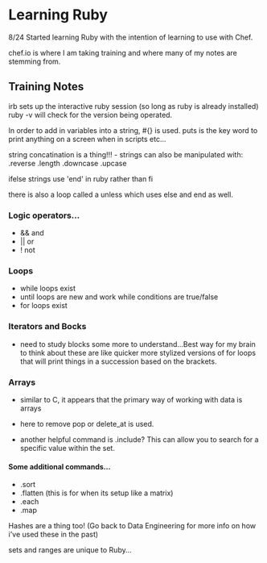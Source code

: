 # Learning Ruby 

8/24 Started learning Ruby with the intention of learning to use with 
Chef.

chef.io is where I am taking training and where many of my notes are stemming from.

## Training Notes
irb sets up the interactive ruby session (so long as ruby is already installed)
ruby -v will check for the version being operated.

In order to add in variables into a string, #{} is used.
 puts is the key word to print anything on a screen when in scripts etc...

string concatination is a thing!!!
	- strings can also be manipulated with: .reverse .length .downcase .upcase

ifelse strings use 'end' in ruby rather than fi

there is also a loop called a unless which uses else and end as well.

### Logic operators...

- && and
- || or
- ! not

### Loops
- while loops exist
- until loops are new and work while conditions are true/false
- for loops exist

### Iterators and Bocks
- need to study blocks some more to understand...Best way for my brain to think about these 
    are like quicker more stylized versions of for loops that will print things in a succession based
    on the brackets.

### Arrays
- similar to C, it appears that the primary way of working with data is arrays
- here to remove pop or delete_at is used.

- another helpful command is .include? This can allow you to search for a specific value within the set.

#### Some additional commands...
- .sort
- .flatten (this is for when its setup like a matrix)
- .each
- .map

Hashes are a thing too! (Go back to Data Engineering for more info on how i've used these in the past)

sets and ranges are unique to Ruby...
